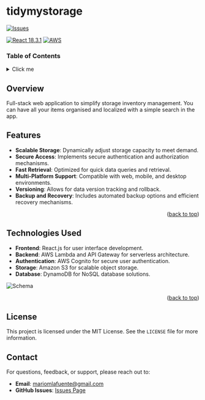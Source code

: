# tidymystorage

[![Issues][issues-shield]][issues-url]

[issues-shield]: https://img.shields.io/github/issues/mmtnz/inventory-system-frontend.svg?style=flat
[issues-url]: https://github.com/mmtnz/inventory-system-frontend/issues

[![React 18.3.1](https://img.shields.io/badge/React-18.3.1-blue?logo=react
)](https://www.npmjs.com/package/react/v/18.3.1)
[![AWS](https://img.shields.io/badge/AWS--orange?logo=amazonwebservices&logoColor=white
)](https://mysql.com/)
<!-- [![Node 20.0](https://img.shields.io/badge/Node.js-16.0.0-green?logo=node.js)](https://nodejs.org/es) -->


### Table of Contents
<details>
  <summary>Click me</summary>
  
### Contents
- 1. [Overview](#overview)
- 2. [Features](#features)
- 3. [Technologies used](#technologies-used)
- 4. [Contact](#contact)

</details>

## Overview

Full-stack web application to simplify storage inventory management. You can have all your items organised and localized with a simple search in the app.

## Features

- **Scalable Storage**: Dynamically adjust storage capacity to meet demand.
- **Secure Access**: Implements secure authentication and authorization mechanisms.
- **Fast Retrieval**: Optimized for quick data queries and retrieval.
- **Multi-Platform Support**: Compatible with web, mobile, and desktop environments.
- **Versioning**: Allows for data version tracking and rollback.
- **Backup and Recovery**: Includes automated backup options and efficient recovery 
mechanisms.

<p align="right">(<a href="#tidymystorage">back to top</a>)</p>


## Technologies Used

- **Frontend**: React.js for user interface development.
- **Backend**: AWS Lambda and API Gateway for serverless architecture.
- **Authentication**: AWS Cognito for secure user authentication.
- **Storage**: Amazon S3 for scalable object storage.
- **Database**: DynamoDB for NoSQL database solutions.

![Schema](https://github.com/user-attachments/assets/554df2e3-ac4f-4007-8921-3a281891a093)


<p align="right">(<a href="#tidymystorage">back to top</a>)</p>


## License

This project is licensed under the MIT License. See the `LICENSE` file for more information.

## Contact

For questions, feedback, or support, please reach out to:

- **Email**: mariomlafuente@gmail.com
- **GitHub Issues**: [Issues Page](https://github.com/mmtnz/inventory-system-frontend/issues)

